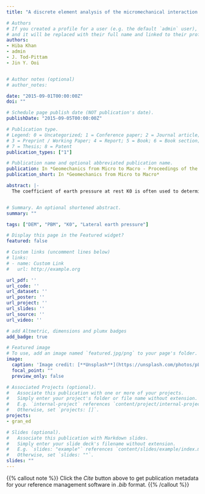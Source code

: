 ```yaml
---
title: "A discrete element analysis of the micromechanical interaction of non-spherical particles in cohesionless granular solids under K0 condition"

# Authors
# If you created a profile for a user (e.g. the default `admin` user), write the username (folder name) here 
# and it will be replaced with their full name and linked to their profile.
authors:
- Hiba Khan
- admin
- J. Tod-Pittam
- Jin Y. Ooi


# Author notes (optional)
# author_notes:

date: "2015-09-01T00:00:00Z"
doi: ""

# Schedule page publish date (NOT publication's date).
publishDate: "2015-09-05T00:00:00Z"

# Publication type.
# Legend: 0 = Uncategorized; 1 = Conference paper; 2 = Journal article;
# 3 = Preprint / Working Paper; 4 = Report; 5 = Book; 6 = Book section;
# 7 = Thesis; 8 = Patent
publication_types: ["1"]

# Publication name and optional abbreviated publication name.
publication: In *Geomechanics from Micro to Macro - Proceedings of the TC105 ISSMGE International Symposium on Geomechanics from Micro to Macro, IS-Cambridge 2014*
publication_short: In *Geomechanics from Micro to Macro*

abstract: |-
  The coefficient of earth pressure at rest K0 is often used to determine the stress state of a soil in the design of retaining walls, excavations and foundations. The most commonly used equation was proposed originally by Jaky (1944) which expresses the ratio of horizontal to vertical stress in a normally consolidated soil as K0 = 1 - sin $\phi$, where $\phi$ is the effective angle of internal friction of the soil. This raises the question as to why the at rest stress state in a soil, which is not at failure, should be governed by the failure friction angle of the soil. The expression is often reported as empirical in nature however, Jaky arrived at the expression from an analytical approach. This paper explores the micromechanics of cohesionless soils by investigating the effect of soil fabric and the evolution of the lateral pressure under confined compression using the Discrete Element Method (DEM). Many DEM models use spherical particles due to their greater efficiency. However, particle sphericity leads to the over-prediction of the lateral pressure ratio for a typical granular soil during a confined K 0 compression test. The lack of particle interlocking that is associated with spherical particles leads to a greater transmission of forces laterally in an assembly under confined compression, resulting in a higher K0 value.


# Summary. An optional shortened abstract.
summary: ""

tags: ["DEM", "PBM", "K0", "Lateral earth pressure"]

# Display this page in the Featured widget?
featured: false

# Custom links (uncomment lines below)
# links:
# - name: Custom Link
#   url: http://example.org

url_pdf: ''
url_code: ''
url_dataset: ''
url_poster: ''
url_project: ''
url_slides: ''
url_source: ''
url_video: ''

# add Altmetric, dimensions and plumx badges
add_badge: true

# Featured image
# To use, add an image named `featured.jpg/png` to your page's folder. 
image:
  caption: 'Image credit: [**Unsplash**](https://unsplash.com/photos/pLCdAaMFLTE)'
  focal_point: ""
  preview_only: false

# Associated Projects (optional).
#   Associate this publication with one or more of your projects.
#   Simply enter your project's folder or file name without extension.
#   E.g. `internal-project` references `content/project/internal-project/index.md`.
#   Otherwise, set `projects: []`.
projects:
- gran_ed

# Slides (optional).
#   Associate this publication with Markdown slides.
#   Simply enter your slide deck's filename without extension.
#   E.g. `slides: "example"` references `content/slides/example/index.md`.
#   Otherwise, set `slides: ""`.
slides: ""
---
```


{{% callout note %}}
Click the *Cite* button above to get publication metadata for your reference management software in *.bib* format.
{{% /callout %}}
